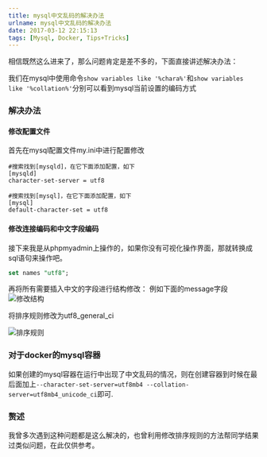 ```yaml
---
title: mysql中文乱码的解决办法
urlname: mysql中文乱码的解决办法
date: 2017-03-12 22:15:13
tags: [Mysql, Docker, Tips+Tricks]
---
```

相信既然这么进来了，那么问题肯定是差不多的，下面直接讲述解决办法：
<!-- more -->

我们在mysql中使用命令`show variables like '%chara%'`和`show variables like '%collation%'`分别可以看到mysql当前设置的编码方式

### 解决办法
#### 修改配置文件
首先在mysql配置文件my.ini中进行配置修改

```
#搜索找到[mysqld]，在它下面添加配置，如下
[mysqld]
character-set-server = utf8

#搜索找到[mysql]，在它下面添加配置，如下
[mysql]
default-character-set = utf8
```
#### 修改连接编码和中文字段编码
接下来我是从phpmyadmin上操作的，如果你没有可视化操作界面，那就转换成sql语句来操作吧。

```sql
set names "utf8";
```

再将所有需要插入中文的字段进行结构修改：
例如下面的message字段
![修改结构](https://cdn.safeandsound.cn/image/web应用从网页插入中文到mysql变成乱码的解决办法/修改.png)


将排序规则修改为utf8_general_ci

![排序规则](https://cdn.safeandsound.cn/image/web应用从网页插入中文到mysql变成乱码的解决办法/utf8.png)

### 对于docker的mysql容器
如果创建的mysql容器在运行中出现了中文乱码的情况，则在创建容器到时候在最后面加上`--character-set-server=utf8mb4 --collation-server=utf8mb4_unicode_ci`即可.

### 赘述
我曾多次遇到这种问题都是这么解决的，也曾利用修改排序规则的方法帮同学结果过类似问题，在此仅供参考。